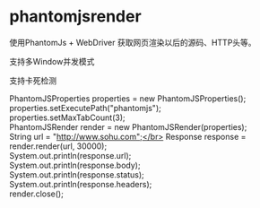 # phantomjsrender
使用PhantomJs + WebDriver 获取网页渲染以后的源码、HTTP头等。

支持多Window并发模式

支持卡死检测

PhantomJSProperties properties = new PhantomJSProperties();</br>
properties.setExecutePath("phantomjs");</br>
properties.setMaxTabCount(3);</br>
PhantomJSRender render = new PhantomJSRender(properties);</br>
String url = "http://www.sohu.com";</br>
Response response = render.render(url, 30000);<br>
System.out.println(response.url);<br>
System.out.println(response.body);<br>
System.out.println(response.status);<br>
System.out.println(response.headers);<br>
render.close();<br>
